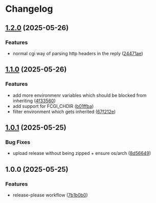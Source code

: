<!--
SPDX-FileCopyrightText: 2025 2025 Lukas Heindl

SPDX-License-Identifier: MIT
-->

# Changelog

## [1.2.0](https://github.com/atticus-sullivan/fcgiwrap_go/compare/v1.1.0...v1.2.0) (2025-05-26)


### Features

* normal cgi way of parsing http headers in the reply ([24471ae](https://github.com/atticus-sullivan/fcgiwrap_go/commit/24471ae54298555ed5cc81df7ef1bf4bc1c53652))

## [1.1.0](https://github.com/atticus-sullivan/fcgiwrap_go/compare/v1.0.1...v1.1.0) (2025-05-26)


### Features

* add more environmenr variables which should be blocked from inheriting ([4f33560](https://github.com/atticus-sullivan/fcgiwrap_go/commit/4f335602dbecb143cf841ddcff1545a7363539c2))
* add support for FCGI_CHDIR ([b01ffba](https://github.com/atticus-sullivan/fcgiwrap_go/commit/b01ffbaa885ac4cd16e4f29c8b4e5ed58895bf06))
* filter environment which gets inherited ([67f212e](https://github.com/atticus-sullivan/fcgiwrap_go/commit/67f212ebdb6ae321b106adbd7b8fa8da41fca78e))

## [1.0.1](https://github.com/atticus-sullivan/fcgiwrap_go/compare/v1.0.0...v1.0.1) (2025-05-25)


### Bug Fixes

* upload release without being zipped + ensure os/arch ([8d56649](https://github.com/atticus-sullivan/fcgiwrap_go/commit/8d56649263c134036efbbfec69aa36c18a4a5163))

## 1.0.0 (2025-05-25)


### Features

* release-please workflow ([7b1b0b0](https://github.com/atticus-sullivan/fcgiwrap_go/commit/7b1b0b01432a836305e545e9b689f0bbb39f6bbe))
